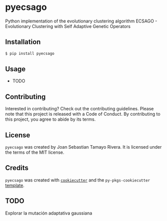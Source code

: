 # pyecsago

Python implementation of the evolutionary clustering algorithm ECSAGO - Evolutionary Clustering with Self Adaptive Genetic Operators

## Installation

```bash
$ pip install pyecsago
```

## Usage

- TODO

## Contributing

Interested in contributing? Check out the contributing guidelines. Please note that this project is released with a Code of Conduct. By contributing to this project, you agree to abide by its terms.

## License

`pyecsago` was created by Joan Sebastian Tamayo Rivera. It is licensed under the terms of the MIT license.

## Credits

`pyecsago` was created with [`cookiecutter`](https://cookiecutter.readthedocs.io/en/latest/) and the `py-pkgs-cookiecutter` [template](https://github.com/py-pkgs/py-pkgs-cookiecutter).

## TODO
Explorar la mutación adaptativa gaussiana